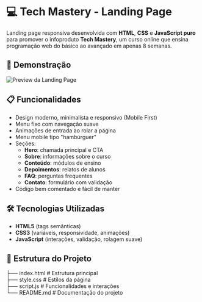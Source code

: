 # 💻 Tech Mastery - Landing Page

Landing page responsiva desenvolvida com **HTML**, **CSS** e **JavaScript puro** para promover o infoproduto **Tech Mastery**, um curso online que ensina programação web do básico ao avançado em apenas 8 semanas.

## 🚀 Demonstração
![Preview da Landing Page](https://via.placeholder.com/1200x600?text=Preview+Tech+Mastery)

## 📋 Funcionalidades
- Design moderno, minimalista e responsivo (Mobile First)
- Menu fixo com navegação suave
- Animações de entrada ao rolar a página
- Menu mobile tipo "hambúrguer"
- Seções:
  - **Hero**: chamada principal e CTA
  - **Sobre**: informações sobre o curso
  - **Conteúdo**: módulos de ensino
  - **Depoimentos**: relatos de alunos
  - **FAQ**: perguntas frequentes
  - **Contato**: formulário com validação
- Código bem comentado e fácil de manter

## 🛠️ Tecnologias Utilizadas
- **HTML5** (tags semânticas)
- **CSS3** (variáveis, responsividade, animações)
- **JavaScript** (interações, validação, rolagem suave)

## 📂 Estrutura do Projeto
  
├── index.html # Estrutura principal  
├── style.css # Estilos da página  
├── script.js # Funcionalidades e interações  
└── README.md # Documentação do projeto
